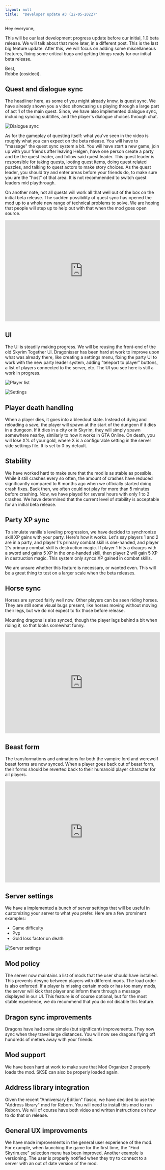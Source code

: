 ```yaml
---
layout: null
title:  "Developer update #3 (22-05-2022)"
---
```


Hey everyone,

This will be our last development progress update before our initial, 1.0 beta release. We will talk about that more later, in a different post. This is the last big feature update. After this, we will focus on adding some miscellaneous features, fixing some critical bugs and getting things ready for our initial beta release.

Best,<br>
Robbe (cosideci).

## Quest and dialogue sync

The headliner here, as some of you might already know, is quest sync. We have already shown you a video showcasing us playing through a large part of act 1 of the main quest. Since, we have also implemented dialogue sync, including syncing subtitles, and the player's dialogue choices through chat.

![Dialogue sync](../images/posts/DialogueSync.webp)

As for the gameplay of questing itself: what you've seen in the video is roughly what you can expect on the beta release. You will have to "massage" the quest sync system a bit. You will have start a new game, join up with your friends after leaving Helgen, have one person create a party and be the quest leader, and follow said quest leader. This quest leader is responsible for taking quests, looting quest items, doing quest related puzzles, and talking to quest actors to make story choices. As the quest leader, you should try and enter areas before your friends do, to make sure you are the "host" of that area. It is not recommended to switch quest leaders mid playthrough.

On another note, not all quests will work all that well out of the box on the initial beta release. The sudden possibility of quest sync has opened the mod up to a whole new range of technical problems to solve. We are hoping that people will step up to help out with that when the mod goes open source.

<div style='margin-bottom:2rem; position:relative; padding-bottom:calc(56.25% + 44px)'>
    <iframe style="position: absolute; top: 0; left: 0; width: 100%; height: 100%;" src="https://www.youtube.com/embed/SgGNI7CLIpw" title="YouTube video player" frameborder="0" allow="accelerometer; autoplay; clipboard-write; encrypted-media; gyroscope; picture-in-picture" allowfullscreen></iframe>
</div>

## UI

The UI is steadily making progress. We will be reusing the front-end of the old Skyrim Together UI. Dragonisser has been hard at work to improve upon what was already there, like creating a settings menu, fixing the party UI to work with the new party leader system, adding "teleport to player" buttons, a list of players connected to the server, etc. The UI you see here is still a work in progress.

![Player list](../images/posts/Playerlist.png)

![Settings](../images/posts/Settings.webp)

## Player death handling

When a player dies, it goes into a bleedout state. Instead of dying and reloading a save, the player will spawn at the start of the dungeon if it dies in a dungeon. If it dies in a city or in Skyrim, they will simply spawn somewhere nearby, similarly to how it works in GTA Online. On death, you will lose X% of your gold, where X is a configurable setting in the server side settings file. It is set to 0 by default.

## Stability

We have worked hard to make sure that the mod is as stable as possible. While it still crashes every so often, the amount of crashes have reduced significantly compared to 6 months ago when we officially started doing crash fixes. Back then, we often could not play for more than 5 minutes before crashing. Now, we have played for several hours with only 1 to 2 crashes. We have determined that the current level of stability is acceptable for an initial beta release.

## Party XP sync

To simulate vanilla's leveling progression, we have decided to synchronize skill XP gains with your party. Here's how it works. Let's say players 1 and 2 are in a party, and player 1's primary combat skill is one-handed, and player 2's primary combat skill is destruction magic. If player 1 hits a draugrs with a sword and gains 5 XP in the one-handed skill, then player 2 will gain 5 XP in destruction magic. This system only syncs XP gained in combat skills.

We are unsure whether this feature is necessary, or wanted even. This will be a great thing to test on a larger scale when the beta releases.

## Horse sync

Horses are synced fairly well now. Other players can be seen riding horses. They are still some visual bugs present, like horses moving without moving their legs, but we do not expect to fix those before release.

Mounting dragons is also synced, though the player lags behind a bit when riding it, so that looks somewhat funny.

<div style='margin-bottom:2rem; position:relative; padding-bottom:calc(56.25% + 44px)'><iframe src='https://gfycat.com/ifr/LightheartedUnselfishGrassspider?autoplay=0&hd=1' frameborder='0' scrolling='no' width='100%' height='100%' style='position:absolute;top:0;left:0;' allowfullscreen></iframe></div>

## Beast form

The transformations and animations for both the vampire lord and werewolf beast forms are now synced. When a player goes back out of beast form, their forms should be reverted back to their humanoid player character for all players.

<div style='margin-bottom:2rem; position:relative; padding-bottom:calc(56.25% + 44px)'><iframe src='https://gfycat.com/ifr/EasygoingFarflungArmyant?autoplay=0&hd=1' frameborder='0' scrolling='no' width='100%' height='100%' style='position:absolute;top:0;left:0;' allowfullscreen></iframe></div>

## Server settings

We have a implemented a bunch of server settings that will be useful in customizing your server to what you prefer. Here are a few prominent examples:
* Game difficulty
* Pvp
* Gold loss factor on death

![Server settings](../images/posts/ServerSettings.png)

## Mod policy

The server now maintains a list of mods that the user should have installed. This prevents desync between players with different mods. The load order is also enforced. If a player is missing certain mods or has too many mods, the server will kick that player and inform them through a message displayed in our UI. This feature is of course optional, but for the most stable experience, we do recommend that you do not disable this feature.

## Dragon sync improvements

Dragons have had some simple (but significant) improvements. They now sync when they travel large distances. You will now see dragons flying off hundreds of meters away with your friends.

## Mod support

We have been hard at work to make sure that Mod Organizer 2 properly loads the mod. SKSE can also be properly loaded again.

## Address library integration

Given the recent "Anniversary Edition" fiasco, we have decided to use the "Address library" mod for Reborn. You will need to install this mod to run Reborn. We will of course have both video and written instructions on how to do that on release.

## General UX improvements

We have made improvements in the general user experience of the mod. For example, when launching the game for the first time, the "Find Skyrim.exe" selection menu has been improved. Another example is versioning. The user is properly notified when they try to connect to a server with an out of date version of the mod.